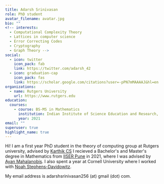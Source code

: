 ```yaml
---
title: Adarsh Srinivasan
role: PhD student
avatar_filename: avatar.jpg
bio: ""
<!-- interests:
  - Computational Complexity Theory
  - Lattices in computer science
  - Error Correcting Codes
  - Cryptography
  - Graph Theory -->
social:
  - icon: twitter
    icon_pack: fab
    link: https://twitter.com/adarsh_42
  - icon: graduation-cap
    icon_pack: fas
    link: https://scholar.google.com/citations?user=-pPN7mMAAAAJ&hl=en
organizations:
  - name: Rutgers University
    url: https://www.rutgers.edu
education:
  courses:
    - course: BS-MS in Mathematics
      institution: Indian Institute of Science Education and Research, Pune
      year: 2021
email: ""
superuser: true
highlight_name: true
---
```

Hi! I am a first year PhD student in the theory of computing group at Rutgers university, advised by [Karthik CS](https://karthikcs.org) I recieved a Bachelor's and Master's degree in Mathematics from [IISER Pune](https://www.iiserpune.ac.in/) in 2021, where I was advised by [Ayan Mahalanobis](http://sites.iiserpune.ac.in/~ayan/). I also spent a year at Cornell University where I worked with [Noah Stephens-Davidowitz](https://www.noahsd.com/).

My email address is adarshsrinivasan256 (at) gmail (dot) com.
